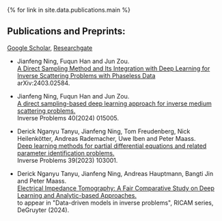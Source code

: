 {% for link in site.data.publications.main %}

## Publications and Preprints:
[Google Scholar](https://scholar.google.com.hk/citations?user=pn5b5Q4AAAAJ&hl=en), [Researchgate](https://www.researchgate.net/profile/Jianfeng-Ning-2/research)

- Jianfeng Ning, Fuqun Han and Jun Zou.<br>
[A Direct Sampling Method and Its Integration with Deep Learning for Inverse Scattering Problems with Phaseless Data](https://arxiv.org/abs/2403.02584)<br>
arXiv:2403.02584.

- Jianfeng Ning, Fuqun Han and Jun Zou.<br>
[A direct sampling-based deep learning approach for inverse medium scattering problems.](https://iopscience.iop.org/article/10.1088/1361-6420/ad0dba/meta)<br>
Inverse Problems 40(2024) 015005.

- Derick Nganyu Tanyu, Jianfeng Ning, Tom Freudenberg, Nick Heilenkötter, Andreas Rademacher, Uwe Iben and Peter Maass. <br> [Deep learning methods for partial differential equations and related parameter identification problems.](https://iopscience.iop.org/article/10.1088/1361-6420/ace9d4)<br>
Inverse Problems 39(2023) 103001.

- Derick Nganyu Tanyu, Jianfeng Ning, Andreas Hauptmann, Bangti Jin and Peter Maass. <br>
[Electrical Impedance Tomography: A Fair Comparative Study on Deep Learning and Analytic-based Approaches.](https://arxiv.org/abs/2310.18636)<br>
to appear in "Data-driven models in inverse problems", RICAM series, DeGruyter (2024).
